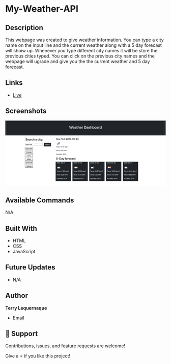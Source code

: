 # My-Weather-API

## Description
This webpage was created to give weather information. You can type a city name on the input line and the current weather along with a 5 day forecast will shoiw up. Whenever  you type different city names it will be store the previous cities typed. You can click on the previous city names and the webpage will ugrade and give you the the current weather and 5 day forecast. 

## Links

- [Live](https://tlequernaque.github.io/My-Weather-API/)

## Screenshots

![](./images/My-Weather-API.png)

## Available Commands

N/A

## Built With

- HTML
- CSS
- JavaScript

## Future Updates

- N/A

## Author

**Terry Lequernaque**

- [Email](mailto:t.lequernaque@yahoo.com?subject=Hi "Hi!")

## 🤝 Support

Contributions, issues, and feature requests are welcome!

Give a ⭐️ if you like this project!